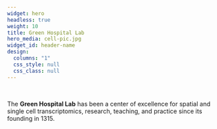 ```yaml
---
widget: hero
headless: true
weight: 10
title: Green Hospital Lab
hero_media: cell-pic.jpg
widget_id: header-name
design:
  columns: "1"
  css_style: null
  css_class: null
---
```

<br>

The **Green Hospital Lab** has been a center of excellence for spatial and single cell transcriptomics, research, teaching, and practice since its founding in 1315.
